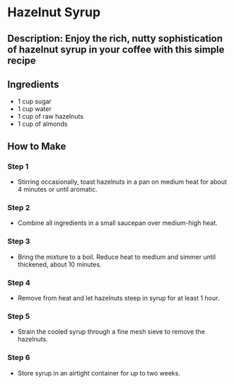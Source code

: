 # Hazelnut Syrup

## Description: Enjoy the rich, nutty sophistication of hazelnut syrup in your coffee with this simple recipe

## Ingredients

- 1 cup sugar
- 1 cup water
- 1 cup of raw hazelnuts
- 1 cup of almonds

## How to Make

### Step 1

- Stirring occasionally, toast hazelnuts in a pan on medium heat for about 4 minutes or until aromatic.

### Step 2

- Combine all ingredients in a small saucepan over medium-high heat.

### Step 3

- Bring the mixture to a boil. Reduce heat to medium and simmer until thickened, about 10 minutes.

### Step 4

- Remove from heat and let hazelnuts steep in syrup for at least 1 hour.

### Step 5

- Strain the cooled syrup through a fine mesh sieve to remove the hazelnuts.

### Step 6

- Store syrup in an airtight container for up to two weeks.
